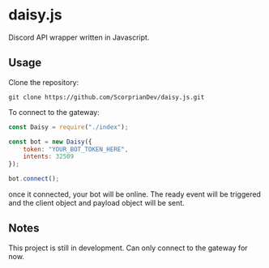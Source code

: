 # daisy.js
Discord API wrapper written in Javascript.

## Usage

Clone the repository:

    git clone https://github.com/ScorprianDev/daisy.js.git


To connect to the gateway:
```js
const Daisy = require("./index");

const bot = new Daisy({
	token: "YOUR_BOT_TOKEN_HERE",
    intents: 32509
});

bot.connect();
```

once it connected, your bot will be online. The ready event will be triggered and the client object and payload object will be sent.

## Notes
This project is still in development. Can only connect to the gateway for now.
